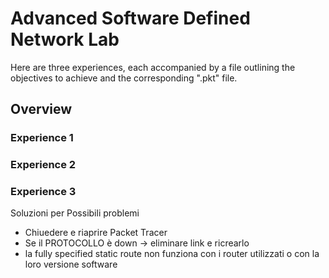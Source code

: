 # Advanced Software Defined Network Lab

Here are three experiences, each accompanied by a file outlining the objectives to achieve and the corresponding ".pkt" file.

## Overview
### Experience 1
### Experience 2
### Experience 3

Soluzioni per Possibili problemi
- Chiuedere e riaprire Packet Tracer
- Se il PROTOCOLLO è down -> eliminare link e ricrearlo
- la fully specified static route non funziona con i router utilizzati o con la loro versione software
